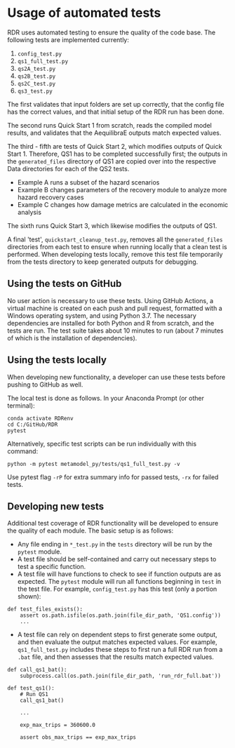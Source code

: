 # Usage of automated tests

RDR uses automated testing to ensure the quality of the code base. The following tests are implemented currently:

1. `config_test.py`
2. `qs1_full_test.py`
3. `qs2A_test.py`
4. `qs2B_test.py`
5. `qs2C_test.py`
6. `qs3_test.py`

The first validates that input folders are set up correctly, that the config file has the correct values, and that initial setup of the RDR run has been done.

The second runs Quick Start 1 from scratch, reads the compiled model results, and validates that the AequilibraE outputs match expected values.

The third - fifth are tests of Quick Start 2, which modifies outputs of Quick Start 1. Therefore, QS1 has to be completed successfully first; the outputs in the `generated_files` directory of QS1 are copied over into the respective Data directories for each of the QS2 tests.
  + Example A runs a subset of the hazard scenarios
  + Example B changes parameters of the recovery module to analyze more hazard recovery cases
  + Example C changes how damage metrics are calculated in the economic analysis

The sixth runs Quick Start 3, which likewise modifies the outputs of QS1.

A final 'test', `quickstart_cleanup_test.py`, removes all the `generated_files` directories from each test to ensure when running locally that a clean test is performed. When developing tests locally, remove this test file temporarily from the tests directory to keep generated outputs for debugging.

## Using the tests on GitHub

No user action is necessary to use these tests. Using GitHub Actions, a virtual machine is created on each push and pull request, formatted with a Windows operating system, and using Python 3.7. The necessary dependencies are installed for both Python and R from scratch, and the tests are run. The test suite takes about 10 minutes to run (about 7 minutes of which is the installation of dependencies).

## Using the tests locally

When developing new functionality, a developer can use these tests before pushing to GitHub as well.

The local test is done as follows. In your Anaconda Prompt (or other terminal):
```
conda activate RDRenv
cd C:/GitHub/RDR
pytest
```

Alternatively, specific test scripts can be run individually with this command:
```
python -m pytest metamodel_py/tests/qs1_full_test.py -v
```

Use pytest flag `-rP` for extra summary info for passed tests, `-rx` for failed tests.

## Developing new tests

Additional test coverage of RDR functionality will be developed to ensure the quality of each module. The basic setup is as follows:

- Any file ending in `*_test.py` in the `tests` directory will be run by the `pytest` module.
- A test file should be self-contained and carry out necessary steps to test a specific function.
- A test file will have functions to check to see if function outputs are as expected. The `pytest` module will run all functions beginning in `test` in the test file. For example, `config_test.py` has this test (only a portion shown):
```
def test_files_exists():
    assert os.path.isfile(os.path.join(file_dir_path, 'QS1.config'))
    ...
```

- A test file can rely on dependent steps to first generate some output, and then evaluate the output matches expected values. For example, `qs1_full_test.py` includes these steps to first run a full RDR run from a `.bat` file, and then assesses that the results match expected values.
```
def call_qs1_bat():
    subprocess.call(os.path.join(file_dir_path, 'run_rdr_full.bat'))

def test_qs1():
    # Run QS1
    call_qs1_bat()

    ...

    exp_max_trips = 360600.0

    assert obs_max_trips == exp_max_trips
```
